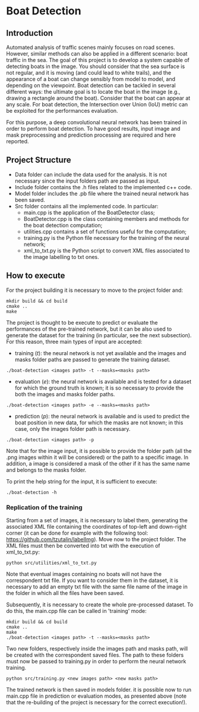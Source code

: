 # Boat Detection

## Introduction 

Automated analysis of traffic scenes mainly focuses on road scenes. However, similar methods can also be applied in a 
different scenario: boat traffic in the sea. The goal of this project is to develop a system capable of detecting boats in the image.
You should consider that the sea surface is not regular, and it is moving (and could lead to white trails), and the 
appearance of a boat can change sensibly from model to model, and depending on the viewpoint. Boat detection can be 
tackled in several different ways: the ultimate goal is to locate the boat in the image (e.g., drawing a rectangle around 
the boat). Consider that the boat can appear at any scale. For boat detection, the Intersection over Union (IoU) metric
can be exploited for the performances evaluation.

For this purpose, a deep convolutional neural network has been trained in order to perform boat detection. To have good results, 
input image and mask preprocessing and prediction processing are required and here reported. 

## Project Structure

  - Data folder can include the data used for the analysis. It is not necessary since the input folders path are passed as input.
  - Include folder contains the .h files related to the implemented c++ code.
  - Model folder includes the .pb file where the trained neural network has been saved.
  - Src folder contains all the implemented code. In particular:
    + main.cpp is the application of the BoatDetector class;
    + BoatDetector.cpp is the class containing members and methods for the boat detection computation;
    + utilities.cpp contains a set of functions useful for the computation;
    + training.py is the Python file necessary for the training of the neural network;
    + xml_to_txt.py is the Python script to convert XML files associated to the image labelling to txt ones.

## How to execute

For the project building it is necessary to move to the project folder and: 

```
mkdir build && cd build
cmake ..
make 
```

The project is thought to be execute to predict or evaluate the performances of the pre-trained network, but it can be also used 
to generate the dataset for the training (in particular, see the next subsection). For this reason, three main types of input are accepted:

  - training (*t*): the neural network is not yet available and the images and masks folder paths are passed to generate the training dataset.
  ``` 
  ./boat-detection <images path> -t --masks=<masks path>
  ```
  
  - evaluation (*e*): the neural network is available and is tested for a dataset for which the ground truth is known; it is so necessary to provide the both the images and masks folder paths.
  ``` 
  ./boat-detection <images path> -e --masks=<masks path>
  ```
  
  - prediction (*p*): the neural network is available and is used to predict the boat position in new data, for which the masks are not known; in this case, only the images folder path is necessary. 
  ``` 
  ./boat-detection <images path> -p
  ```

Note that for the image input, it is possible to provide the folder path (all the .png images within it will be considered) or the path to a specific image. In addition, 
a image is considered a mask of the other if it has the same name and belongs to the masks folder.

To print the help string for the input, it is sufficient to execute: 
``` 
./boat-detection -h
```
  
### Replication of the training

Starting from a set of images, it is necessary to label them, generating the associated XML file containing the coordinates of
top-left and down-right corner (it can be done for example with the following tool: https://github.com/tzutalin/labelImg). Move 
now to the project folder. 
The XML files must then be converted into txt with the execution of xml_to_txt.py:

```
python src/utilities/xml_to_txt.py
```

Note that eventual images containing no boats will not have the correspondent txt file. If you want to consider them in the dataset,
it is necessary to add an empty txt file with the same file name of the image in the folder in which all the files have been saved.

Subsequently, it is necessary to create the whole pre-processed dataset. To do this, the main.cpp file can be called in 'training' mode:

```
mkdir build && cd build
cmake ..
make 
./boat-detection <images path> -t --masks=<masks path>
```

Two new folders, respectively inside the images path and masks path, will be created with the correspondent saved files. The path to these 
folders must now be passed to training.py in order to perform the neural network training. 

```
python src/training.py <new images path> <new masks path>
```

The trained network is then saved in models folder. it is possible now to run main.cpp file in prediction or evaluation modes, as presented above 
(note that the re-building of the project is necessary for the correct execution!). 
